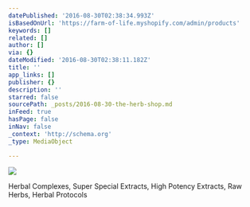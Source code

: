 ```yaml
---
datePublished: '2016-08-30T02:38:34.993Z'
isBasedOnUrl: 'https://farm-of-life.myshopify.com/admin/products'
keywords: []
related: []
author: []
via: {}
dateModified: '2016-08-30T02:38:11.182Z'
title: ''
app_links: []
publisher: {}
description: ''
starred: false
sourcePath: _posts/2016-08-30-the-herb-shop.md
inFeed: true
hasPage: false
inNav: false
_context: 'http://schema.org'
_type: MediaObject

---
```

![](https://the-grid-user-content.s3-us-west-2.amazonaws.com/78086a24-9c2f-45d4-9819-e10480c9f250.jpg)

<article style=""><p>Herbal Complexes, Super Special Extracts, High Potency Extracts, Raw Herbs, Herbal Protocols</p></article>